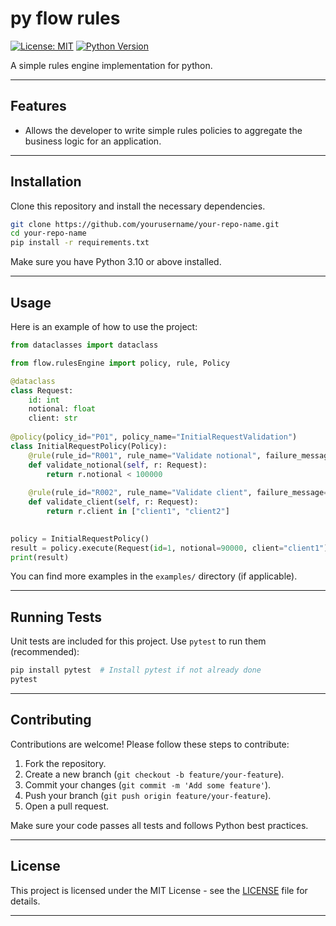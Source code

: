 # py flow rules

[![License: MIT](https://img.shields.io/badge/License-MIT-yellow.svg)](LICENSE)
[![Python Version](https://img.shields.io/badge/Python-3.11-blue.svg)](#)

A simple rules engine implementation for python.

---

## Features

- Allows the developer to write simple rules policies to aggregate the business logic for an application.

---

## Installation

Clone this repository and install the necessary dependencies.

```bash
git clone https://github.com/yourusername/your-repo-name.git
cd your-repo-name
pip install -r requirements.txt
```

Make sure you have Python 3.10 or above installed.

---

## Usage

Here is an example of how to use the project:

```python
from dataclasses import dataclass

from flow.rulesEngine import policy, rule, Policy

@dataclass
class Request:
    id: int
    notional: float
    client: str
    
@policy(policy_id="P01", policy_name="InitialRequestValidation")
class InitialRequestPolicy(Policy):
    @rule(rule_id="R001", rule_name="Validate notional", failure_message="The notional is too high.")
    def validate_notional(self, r: Request):
        return r.notional < 100000
    
    @rule(rule_id="R002", rule_name="Validate client", failure_message="The client is unknown.")
    def validate_client(self, r: Request):
        return r.client in ["client1", "client2"]
  

policy = InitialRequestPolicy()
result = policy.execute(Request(id=1, notional=90000, client="client1"))
print(result)
```

You can find more examples in the `examples/` directory (if applicable).

---

## Running Tests

Unit tests are included for this project. Use `pytest` to run them (recommended):

```bash
pip install pytest  # Install pytest if not already done
pytest
```

---

## Contributing

Contributions are welcome! Please follow these steps to contribute:
1. Fork the repository.
2. Create a new branch (`git checkout -b feature/your-feature`).
3. Commit your changes (`git commit -m 'Add some feature'`).
4. Push your branch (`git push origin feature/your-feature`).
5. Open a pull request.

Make sure your code passes all tests and follows Python best practices.

---

## License

This project is licensed under the MIT License - see the [LICENSE](LICENSE) file for details.

---
